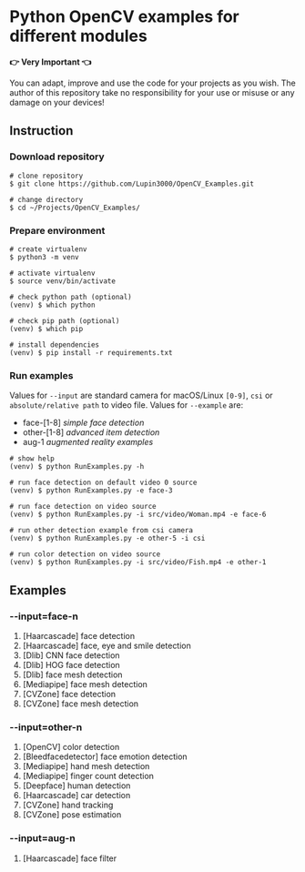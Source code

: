 # Python OpenCV examples for different modules

**:point_right: Very Important :point_left:**

You can adapt, improve and use the code for your projects as you wish. The author of this repository take no responsibility for your use or misuse or any damage on your devices!

## Instruction

### Download repository

```shell
# clone repository
$ git clone https://github.com/Lupin3000/OpenCV_Examples.git

# change directory
$ cd ~/Projects/OpenCV_Examples/
```

### Prepare environment

```shell
# create virtualenv
$ python3 -m venv

# activate virtualenv
$ source venv/bin/activate

# check python path (optional)
(venv) $ which python

# check pip path (optional)
(venv) $ which pip

# install dependencies
(venv) $ pip install -r requirements.txt
```

### Run examples

Values for `--input` are standard camera for macOS/Linux `[0-9]`, `csi` or `absolute/relative path` to video file. Values for `--example` are:

- face-[1-8] _simple face detection_
- other-[1-8] _advanced item detection_
- aug-1 _augmented reality examples_

```shell
# show help
(venv) $ python RunExamples.py -h

# run face detection on default video 0 source
(venv) $ python RunExamples.py -e face-3

# run face detection on video source
(venv) $ python RunExamples.py -i src/video/Woman.mp4 -e face-6

# run other detection example from csi camera
(venv) $ python RunExamples.py -e other-5 -i csi

# run color detection on video source
(venv) $ python RunExamples.py -i src/video/Fish.mp4 -e other-1
```

## Examples

### --input=face-n

1. [Haarcascade] face detection
2. [Haarcascade] face, eye and smile detection
3. [Dlib] CNN face detection
4. [Dlib] HOG face detection
5. [Dlib] face mesh detection
6. [Mediapipe] face mesh detection
7. [CVZone] face detection
8. [CVZone] face mesh detection

### --input=other-n

1. [OpenCV] color detection
2. [Bleedfacedetector] face emotion detection
3. [Mediapipe] hand mesh detection
4. [Mediapipe] finger count detection
5. [Deepface] human detection
6. [Haarcascade] car detection
7. [CVZone] hand tracking
8. [CVZone] pose estimation

### --input=aug-n

1. [Haarcascade] face filter
